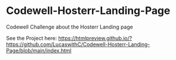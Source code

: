# Codewell-Hosterr-Landing-Page
Codewell Challenge about the Hosterr Landing page

See the Project here:
https://htmlpreview.github.io/?https://github.com/LucaswithC/Codewell-Hosterr-Landing-Page/blob/main/index.html
